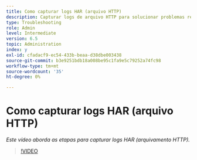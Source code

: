 ```yaml
---
title: Como capturar logs HAR (arquivo HTTP)
description: Capturar logs de arquivo HTTP para solucionar problemas relacionados à rede
type: Troubleshooting
role: Admin
level: Intermediate
version: 6.5
topic: Administration
index: y
exl-id: cfadacf9-ec54-433b-beaa-d38dbe003438
source-git-commit: b3e9251bdb18a008be95c1fa9e5c79252a74fc98
workflow-type: tm+mt
source-wordcount: '35'
ht-degree: 0%

---
```


# Como capturar logs HAR (arquivo HTTP)

*Este vídeo aborda as etapas para capturar logs HAR (arquivamento HTTP).*

>[!VIDEO](https://video.tv.adobe.com/v/335488?quality=12&learn=on)
